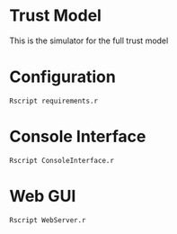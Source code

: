 # Trust Model
This is the simulator for the full trust model

# Configuration
```
Rscript requirements.r
```

# Console Interface
```
Rscript ConsoleInterface.r
```

# Web GUI
```
Rscript WebServer.r
```
